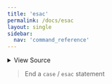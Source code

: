 ```yaml
---
title: 'esac'
permalink: /docs/esac
layout: single
sidebar:
  nav: 'command_reference'
---
```




<details>
  <summary>View Source</summary>

{% highlight sh %}

!fn --shellpen-private contexts pop
!fn --shellpen-private writeDSL writeln "esac"
{% endhighlight %}

</details>



> End a `case` / `esac` statement







